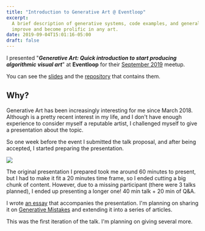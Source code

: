 ```yaml
---
title: "Introduction to Generative Art @ Eventloop"
excerpt:
  A brief description of generative systems, code examples, and general tips to
  improve and become prolific in any art.
date: 2019-09-04T15:01:16-05:00
draft: false
---
```


I presented "**_Generative Art: Quick introduction to start producing
algorithmic visual art_**" at **Eventloop** for their [September
2019][meetup-eventloop] meetup.

You can see the [slides][slides] and the [repository][repository] that contains
them.

## Why?

Generative Art has been increasingly interesting for me since March 2018.
Although is a pretty recent interest in my life, and I don't have enough
experience to consider myself a reputable artist, I challenged myself to give a
presentation about the topic.

So one week before the event I submitted the talk proposal, and after being
accepted, I started preparing the presentation.

![](/img/talks/eventloop-sep-2019.jpg)

The original presentation I prepared took me around 60 minutes to present, but I
had to make it fit a 20 minutes time frame, so I ended cutting a big chunk of
content. However, due to a missing participant (there were 3 talks planned), I
ended up presenting a longer one! 40 min talk + 20 min of Q&A.

I wrote [an essay][essay] that accompanies the presentation. I'm planning on
sharing it on [Generative Mistakes][gen-mistakes] and extending it into a series
of articles.

This was the first iteration of the talk. I'm planning on giving several more.

[slides]: https://davidomarf.github.io/gen-talk/
[repository]: https://github.com/davidomarf/gen-talk
[essay]: https://github.com/davidomarf/gen-talk/blob/master/essay.md
[gen-mistakes]: https://generativemistakes.art
[meetup-eventloop]: https://www.meetup.com/es/eventloop/events/264372346/

